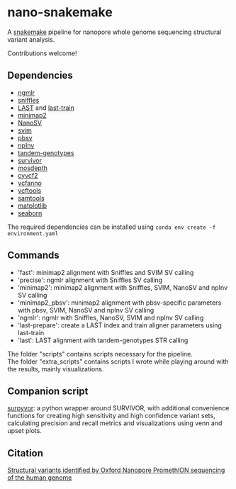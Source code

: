 # nano-snakemake

A [snakemake](https://snakemake.readthedocs.io/en/stable/) pipeline for nanopore whole genome sequencing structural variant analysis.

Contributions welcome!

## Dependencies

 - [ngmlr](https://github.com/philres/ngmlr)
 - [sniffles](https://github.com/fritzsedlazeck/Sniffles)
 - [LAST](https://github.com/mcfrith/last-rna/blob/master/last-long-reads.md) and [last-train](http://last.cbrc.jp/doc/last-train.html)
 - [minimap2](https://github.com/lh3/minimap2)
 - [NanoSV](https://github.com/mroosmalen/nanosv)
 - [svim](https://github.com/eldariont/svim)
 - [pbsv](https://github.com/PacificBiosciences/pbsv)
 - [npInv](https://github.com/haojingshao/npInv)
 - [tandem-genotypes](https://github.com/mcfrith/tandem-genotypes)
 - [survivor](https://github.com/fritzsedlazeck/SURVIVOR)
 - [mosdepth](https://github.com/brentp/mosdepth)
 - [cyvcf2](https://github.com/brentp/cyvcf2)
 - [vcfanno](https://github.com/brentp/vcfanno)
 - [vcftools](https://vcftools.github.io/index.html)
 - [samtools](https://github.com/samtools/samtools)
 - [matplotlib](https://github.com/matplotlib/matplotlib)
 - [seaborn](https://github.com/mwaskom/seaborn)

The required dependencies can be installed using `conda env create -f environment.yaml`

## Commands
 - 'fast': minimap2 alignment with Sniffles and SVIM SV calling
 - 'precise': ngmlr alignment with Sniffles SV calling
 - 'minimap2': minimap2 alignment with Sniffles, SVIM, NanoSV and npInv SV calling
 - 'minimap2_pbsv': minimap2 alignment with pbsv-specific parameters with pbsv, SVIM, NanoSV and npInv SV calling
 - 'ngmlr': ngmlr with Sniffles, NanoSV, SVIM and npInv SV calling
 - 'last-prepare': create a LAST index and train aligner parameters using last-train
 - 'last': LAST alignment with tandem-genotypes STR calling

The folder "scripts" contains scripts necessary for the pipeline.   
The folder "extra_scripts" contains scripts I wrote while playing around with the results, mainly visualizations.

## Companion script
[surpyvor](https://github.com/wdecoster/surpyvor): a python wrapper around SURVIVOR, with additional convenience functions for creating high sensitivity and high confidence variant sets, calculating precision and recall metrics and visualizations using venn and upset plots.

## Citation
[Structural variants identified by Oxford Nanopore PromethION sequencing of the human genome](https://genome.cshlp.org/content/early/2019/06/11/gr.244939.118.abstract)
